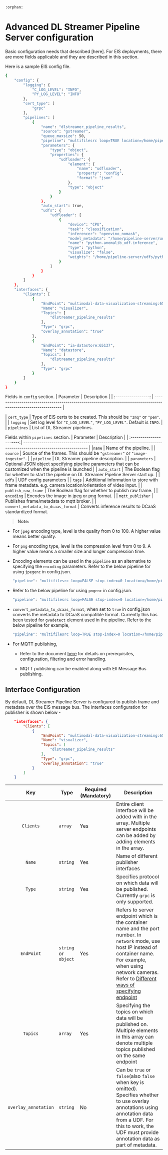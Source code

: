 ```{eval-rst}
:orphan:
```
# Advanced DL Streamer Pipeline Server configuration

Basic configuration needs that described [here]. For EIS deployments, there are more fields applicable and they are described in this section. 

Here is a sample EIS config file. 

```sh
{
    "config": {
        "logging": {
            "C_LOG_LEVEL": "INFO",
            "PY_LOG_LEVEL": "INFO"
        },
        "cert_type": [
            "grpc"
        ],
        "pipelines": [
            {
                "name": "dlstreamer_pipeline_results",
                "source": "gstreamer",
                "queue_maxsize": 50,
                "pipeline": "multifilesrc loop=TRUE location=/home/pipeline-server/resources/videos/anomalib_pcb_test.avi name=source ! h264parse ! decodebin ! queue max-size-buffers=10 ! videoconvert ! video/x-raw,format=RGB ! udfloader name=udfloader ! appsink name=destination",
                "parameters": {
                    "type": "object",
                    "properties": {
                        "udfloader": {
                            "element": {
                                "name": "udfloader",
                                "property": "config",
                                "format": "json"
                            },
                            "type": "object"
                        }
                    }
                },
                "auto_start": true,
                "udfs": {
                    "udfloader": [
                        {
                            "device": "CPU",
                            "task": "classification",
                            "inferencer": "openvino_nomask",
                            "model_metadata": "/home/pipeline-server/udfs/python/anomalib_udf/stfpm/metadata.json",
                            "name": "python.anomalib_udf.inference",
                            "type": "python",
                            "visualize": "false",
                            "weights": "/home/pipeline-server/udfs/python/anomalib_udf/stfpm/model.onnx"
                        }
                    ]
                }
            }
        ]
    },
    "interfaces": {
        "Clients": [
            {
                "EndPoint": "multimodal-data-visualization-streaming:65138",
                "Name": "visualizer",
                "Topics": [
                    "dlstreamer_pipeline_results"
                ],
                "Type": "grpc",
                "overlay_annotation": "true"
            },
            {
                "EndPoint": "ia-datastore:65137",
                "Name": "datastore",
                "Topics": [
                    "dlstreamer_pipeline_results"
                ],
                "Type": "grpc"
            }
        ]
    }
}
```

Fields in `config` section.
|      Parameter      |                                                     Description                                                |
| :-----------------: | -------------------------------------------------------------------------------------------------------------- |

| `cert_type`         | Type of EIS certs to be created. This should be `"zmq"` or `"pem"`.                                      |
| `logging`           | Set log level for `"C_LOG_LEVEL"`, `"PY_LOG_LEVEL"`. Default is `INFO`.                                      |
| `pipelines`         | List of DL Streamer pipelines.     

Fields within `pipelines` section. 
|      Parameter          |                                                     Description                                                |
| :----------------------:| -------------------------------------------------------------------------------------------------------------- |
|`name`                   | Name of the pipeline.                                      |
| `source`                | Source of the frames. This should be `"gstreamer"` or `"image-ingestor"`.                                              |
| `pipeline`              | DL Streamer pipeline description.         |
| `parameters`            | Optional JSON object specifying pipeline parameters that can be customized when the pipeline is launched |
| `auto_start`            | The Boolean flag for whether to start the pipeline on DL Streamer Pipeline Server start up. |
| `udfs`                  | UDF config parameters |
| `tags`                  | Additional information to store with frame metadata. e.g. camera location/orientation of video input. |
| `publish_raw_frame`     | The Boolean flag for whether to publish raw frame.                                  |
| `encoding`              | Encodes the image in jpeg or png format.                                                                       |
| `mqtt_publisher`        | Publishes frame/metadata to mqtt broker.                                                                      |
| `convert_metadata_to_dcaas_format`  | Converts inference results to DCaaS standardized format.

> **Note:**
- For `jpeg` encoding type, level is the quality from 0 to 100. A higher value means better quality.
- For `png` encoding type, level is the compression level from 0 to 9. A higher value means a smaller size and longer compression time.
- Encoding elements can be used in the `pipeline` as an alternative to specifying the `encoding` parameters.
Refer to the below pipeline for using `jpegenc` in config.json.
  ```javascript
  "pipeline": "multifilesrc loop=FALSE stop-index=0 location=/home/pipeline-server/resources/pcb_d2000.avi name=source ! h264parse ! decodebin ! videoconvert ! video/x-raw,format=BGR ! udfloader name=udfloader ! jpegenc ! appsink name=destination",
  ```
- Refer to the below pipeline for using `pngenc` in config.json.
  ```javascript
  "pipeline": "multifilesrc loop=FALSE stop-index=0 location=/home/pipeline-server/resources/pcb_d2000.avi name=source ! h264parse ! decodebin ! videoconvert ! video/x-raw,format=BGR ! udfloader name=udfloader ! videoconvert ! pngenc ! appsink name=destination",
  ```
- `convert_metadata_to_dcaas_format`, when set to `true` in config.json converts the metadata to DCaaS compatible format. Currently this has been tested for `gvadetect` element used in the pipeline.
Refer to the below pipeline for example,
  ```javascript
  "pipeline": "multifilesrc loop=TRUE stop-index=0 location=/home/pipeline-server/resources/classroom.avi name=source ! h264parse ! decodebin ! queue max-size-buffers=10 ! videoconvert ! video/x-raw,format=BGR ! gvadetect model=/home/pipeline-server/models/object_detection/person/FP32/person-detection-retail-0013.xml model-proc=/home/pipeline-server/models/object_detection/person/person-detection-retail-0013.json ! queue ! jpegenc ! appsink name=destination",
  ```
- For MQTT publishing,

  - Refer to the document [here](../publisher/eis_mqtt_publish_doc.md) for details on prerequisites, configuration, filtering and error handling.

  - MQTT publishing can be enabled along with EII Message Bus publishing.

## Interface Configuration
By default, DL Streamer Pipeline Server is configured to publish frame and metadata over the EIS message bus. The interfaces configuration for publisher is shown below -

```json
    "interfaces": {
        "Clients": [
            {
                "EndPoint": "multimodal-data-visualization-streaming:65138",
                "Name": "visualizer",
                "Topics": [
                    "dlstreamer_pipeline_results"
                ],
                "Type": "grpc",
                "overlay_annotation": "true"
            }
        ]
    }
```

|          Key        |    Type   | Required (Mandatory) |                         Description                          |
| :-----------------: | --------- | -------------------- | ------------------------------------------------------------ |
| `Clients`         | `array`   | Yes                  | Entire client interface will be added with in the array. Multiple server endpoints can be added by adding elements in the array.  |
| `Name`              | `string`  | Yes                  | Name of different publisher interfaces                   |
| `Type`              | `string`  | Yes                  | Specifies protocol on which data will be published. Currently `grpc` is only supported.    |
| `EndPoint`          | `string` or `object`  | Yes                  | Refers to server endpoint which is the container name and the port number. In `network` mode, use host IP instead of container name. For example, when using network cameras. Refer to [Different ways of specifying endpoint](###**Note**-"endpoint"-can-be-given-in-different-ways:)|
| `Topics`            | `array`   | Yes                  | Specifying the topics on which data will be published on. Multiple elements in this array can denote multiple topics published on the same endpoint   |
| `overlay_annotation`    | `string`   | No                  | Can be `true` or `false`(also `false` when key is omitted). Specifies whether to use overlay annotations using annotation data from a UDF. For this to work, the UDF must provide annotation data as part of metadata.|

